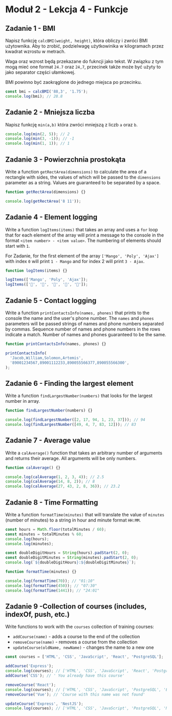 # Moduł 2 - Lekcja 4 - Funkcje

## Zadanie 1 - BMI
Napisz funkcję `calcBMI(weight, height)`, która obliczy i zwróci BMI użytownika. Aby to zrobić, podzielwagę użytkowinika w kilogramach przez kwadrat wzrostu w metrach.

Waga oraz wzrost będą przekazane do fukncji jako tekst. W związku z tym mogą mieć one format `24.7` oraz `24,7`, przecinek także może być użyty to jako separator części ułamkowej.

BMI powinno być zaokrąglone do jednego miejsca po przecinku.

```js
const bmi = calcBMI('88,3', '1.75');
console.log(bmi); // 28.8
```

## Zadanie 2 - Mniejsza liczba

Napisz funkcję `min(a,b)` która zwróci mniejszą z liczb `a` oraz `b`.

```js
console.log(min(2, 5)); // 2
console.log(min(3, -1)); // -1
console.log(min(1, 1)); // 1
```

## Zadanie 3 - Powierzchnia prostokąta

Write a function `getRectArea(dimensions)` to calculate the area of a rectangle
with sides, the values of which will be passed to the `dimensions` parameter as a string.
Values are guaranteed to be separated by a space.

```js
function getRectArea(dimensions) {}

console.log(getRectArea('8 11'));
```

## Zadanie 4 - Element logging

Write a function `logItems(items)` that takes an array and uses a `for` loop
that for each element of the array will print a message to the console
in the format `<item number> - <item value>`. The numbering
of elements should start with `1`.

For Zadanie, for the first element of the array `['Mango', 'Poly', 'Ajax']` with index `0`
will print `1 - Mango` and for index 2 will print `3 - Ajax`.

```js
function logItems(items) {}

logItems(['Mango', 'Poly', 'Ajax']);
logItems(['🍎', '🍇', '🍑', '🍌', '🍋']);
```

## Zadanie 5 - Contact logging

Write a function `printContactsInfo(names, phones)` that prints  to the console the name
and the user's phone number. The `names` and `phones` parameters will be passed
strings of names and phone numbers separated by commas. Sequence number of names and
phone numbers in the rows indicate a match. Number of names and phones
guaranteed to be the same.

```js
function printContactsInfo(names, phones) {}

printContactsInfo(
  'Jacob,William,Solomon,Artemis',
  '89001234567,89001112233,890055566377,890055566300',
);
```

## Zadanie 6 - Finding the largest element

Write a function `findLargestNumber(numbers)` that looks for the largest number in
array.

```js
function findLargestNumber(numbers) {}

console.log(findLargestNumber([2, 17, 94, 1, 23, 37])); // 94
console.log(findLargestNumber([49, 4, 7, 83, 12])); // 83
```

## Zadanie 7 - Average value

Write a `calAverage()` function that takes an arbitrary number of arguments
and returns their average. All arguments will be only numbers.

```js
function calAverage() {}

console.log(calAverage(1, 2, 3, 4)); // 2.5
console.log(calAverage(14, 8, 2)); // 8
console.log(calAverage(27, 43, 2, 8, 36)); // 23.2
```

## Zadanie 8 - Time Formatting

Write a function `formatTime(minutes)` that will translate the value of `minutes`
(number of minutes) to a string in hour and minute format `HH:MM`.

```js
const hours = Math.floor(totalMinutes / 60);
const minutes = totalMinutes % 60;
console.log(hours);
console.log(minutes);

const doubleDigitHours = String(hours).padStart(2, 0);
const doubleDigitMinutes = String(minutes).padStart(2, 0);
console.log(`${doubleDigitHours}:${doubleDigitMinutes}`);

function formatTime(minutes) {}

console.log(formatTime(70)); // "01:10"
console.log(formatTime(450)); // "07:30"
console.log(formatTime(1441)); // "24:01"
```

## Zadanie 9 -Collection of courses (includes, indexOf, push, etc.)

Write functions to work with the `courses` collection of training courses:

- `addCourse(name)` - adds a course to the end of the collection
- `removeCourse(name)` - removes a course from the collection
- `updateCourse(oldName, newName)` - changes the name to a new one

```js
const courses = ['HTML', 'CSS', 'JavaScript', 'React', 'PostgreSQL'];

addCourse('Express');
console.log(courses); // ['HTML', 'CSS', 'JavaScript', 'React', 'PostgreSQL', 'Express']
addCourse('CSS'); // ' You already have this course'

removeCourse('React');
console.log(courses); // ['HTML', 'CSS', 'JavaScript', 'PostgreSQL', 'Express']
removeCourse('Vue'); // 'Course with this name was not found'

updateCourse('Express', 'NestJS');
console.log(courses); // ['HTML', 'CSS', 'JavaScript', 'PostgreSQL', 'NestJS']
```
